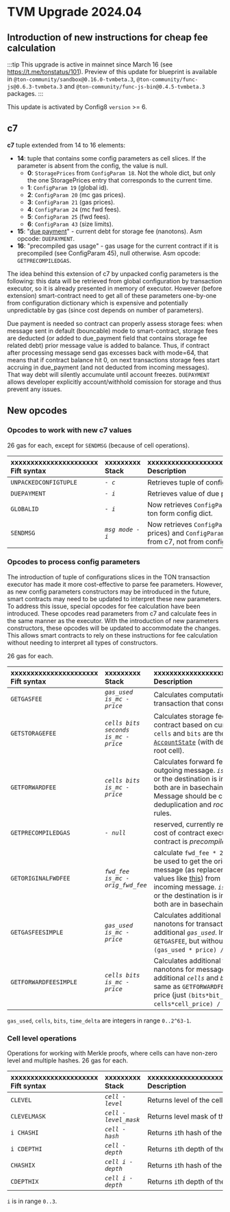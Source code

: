 # TVM Upgrade 2024.04

## Introduction of new instructions for cheap fee calculation

:::tip
This upgrade is active in mainnet since March 16 (see https://t.me/tonstatus/101). Preview of this update for blueprint is available in `@ton-community/sandbox@0.16.0-tvmbeta.3`, `@ton-community/func-js@0.6.3-tvmbeta.3` and `@ton-community/func-js-bin@0.4.5-tvmbeta.3` packages.
:::

This update is activated by Config8 `version` >= 6.

## c7

**c7** tuple extended from 14 to 16 elements:
* **14**: tuple that contains some config parameters as cell slices. If the parameter is absent from the config, the value is null.
  * **0**: `StoragePrices` from `ConfigParam 18`. Not the whole dict, but only the one StoragePrices entry that corresponds to the current time.
  * **1**: `ConfigParam 19` (global id).
  * **2**: `ConfigParam 20` (mc gas prices).
  * **3**: `ConfigParam 21` (gas prices).
  * **4**: `ConfigParam 24` (mc fwd fees).
  * **5**: `ConfigParam 25` (fwd fees).
  * **6**: `ConfigParam 43` (size limits).
* **15**: "[due payment](https://github.com/ton-blockchain/ton/blob/8a9ff339927b22b72819c5125428b70c406da631/crypto/block/block.tlb#L237)" - current debt for storage fee (nanotons). Asm opcode: `DUEPAYMENT`.
* **16**: "precompiled gas usage" - gas usage for the current contract if it is precompiled (see ConfigParam 45), null otherwise. Asm opcode: `GETPRECOMPILEDGAS`.

The idea behind this extension of c7 by unpacked config parameters is the following: this data will be retrieved from global configuration by transaction executor, so it is already presented in memory of executor. However (before extension) smart-contract need to get all of these parameters one-by-one from configuration dictionary which is expensive and potentially unpredictable by gas (since cost depends on number of parameters).

Due payment is needed so contract can properly assess storage fees: when message sent in default (bouncable) mode to smart-contract, storage fees are deducted (or added to due_payment field that contains storage fee related debt) prior message value is added to balance. Thus, if contract after processing message send gas excesses back with mode=64, that means that if contract balance hit 0, on next transactions storage fees start accruing in due_payment (and not deducted from incoming messages). That way debt will silently accumulate until account freezes. `DUEPAYMENT` allows developer explicitly account/withhold comission for storage and thus prevent any issues.


## New opcodes

### Opcodes to work with new c7 values
26 gas for each, except for `SENDMSG` (because of cell operations).

| xxxxxxxxxxxxxxxxxxxxxx<br/>Fift syntax | xxxxxxxxx<br/>Stack | xxxxxxxxxxxxxxxxxxxxxxxxxxxxxxxxxxxxx<br/>Description                                                                    |
|:-|:--------------------|:-------------------------------------------------------------------------------------------------------------------------|
| `UNPACKEDCONFIGTUPLE` | _`- c`_             | Retrieves tuple of configs slices from c7                                                                                |
| `DUEPAYMENT` | _`- i`_             | Retrieves value of due payment from c7                                                                                   |
| `GLOBALID` | _`- i`_             | Now retrieves  `ConfigParam 19` from from c7, ton form config dict.                                                      |
| `SENDMSG` | _`msg mode - i`_    | Now retrieves `ConfigParam 24/25` (message prices) and `ConfigParam 43` (`max_msg_cells`) from c7, not from config dict. |

### Opcodes to process config parameters

The introduction of tuple of configurations slices in the TON transaction executor has made it more cost-effective to parse fee parameters. However, as new config parameters constructors may be introduced in the future, smart contracts may need to be updated to interpret these new parameters. To address this issue, special opcodes for fee calculation have been introduced. These opcodes read parameters from c7 and calculate fees in the same manner as the executor. With the introduction of new parameters constructors, these opcodes will be updated to accommodate the changes. This allows smart contracts to rely on these instructions for fee calculation without needing to interpret all types of constructors.

26 gas for each.

| xxxxxxxxxxxxxxxxxxxxxx<br/>Fift syntax | xxxxxxxxx<br/>Stack | xxxxxxxxxxxxxxxxxxxxxxxxxxxxxxxxxxxxx<br/>Description                                                                                                                                                                                                                                                 |
|:-|:-|:------------------------------------------------------------------------------------------------------------------------------------------------------------------------------------------------------------------------------------------------------------------------------------------------------|
| `GETGASFEE` | _`gas_used is_mc - price`_ | Calculates computation cost in nanotons for transaction that consumes _`gas_used`_ gas.                                                                                                                                                                                                               |
| `GETSTORAGEFEE` | _`cells bits seconds is_mc - price`_ | Calculates storage fees in nanotons for contract based on current storage prices. `cells` and `bits` are the size of the [`AccountState`](https://github.com/ton-blockchain/ton/blob/8a9ff339927b22b72819c5125428b70c406da631/crypto/block/block.tlb#L247) (with deduplication, including root cell). |
| `GETFORWARDFEE` | _`cells bits is_mc - price`_ | Calculates forward fees in nanotons for outgoing message. _`is_mc`_ is true if the source or the destination is in masterchain, false if both are in basechain. Note, cells and bits in Message should be counted with account for deduplication and _root-is-not-counted_ rules.                     |
| `GETPRECOMPILEDGAS` | _`- null`_ | reserved, currently returns `null`. Will return cost of contract execution in gas units if this contract is _precompiled_                                                                                                                                                                             |
| `GETORIGINALFWDFEE` | _`fwd_fee is_mc - orig_fwd_fee`_ | calculate `fwd_fee * 2^16 / first_frac`. Can be used to get the original `fwd_fee` of the message (as replacement for hardcoded values like [this](https://github.com/ton-blockchain/token-contract/blob/21e7844fa6dbed34e0f4c70eb5f0824409640a30/ft/jetton-wallet.fc#L224C17-L224C46)) from `fwd_fee` parsed from incoming message. _`is_mc`_ is true if the source or the destination is in masterchain, false if both are in basechain. |
| `GETGASFEESIMPLE` | _`gas_used is_mc - price`_ | Calculates additional computation cost in nanotons for transaction that consumes additional _`gas_used`_. In other words, same as `GETGASFEE`, but without flat price (just `(gas_used * price) / 2^16`).                                                                                             |
| `GETFORWARDFEESIMPLE` | _`cells bits is_mc - price`_ | Calculates additional forward cost in nanotons for message that contains additional _`cells`_ and _`bits`_. In other words, same as `GETFORWARDFEE`, but without lump price (just `(bits*bit_price + cells*cell_price) / 2^16`).                                                                      |

`gas_used`, `cells`, `bits`, `time_delta` are integers in range `0..2^63-1`.

### Cell level operations
Operations for working with Merkle proofs, where cells can have non-zero level and multiple hashes.
26 gas for each.

| xxxxxxxxxxxxxxxxxxxxxx<br/>Fift syntax | xxxxxxxxx<br/>Stack | xxxxxxxxxxxxxxxxxxxxxxxxxxxxxxxxxxxxx<br/>Description               |
|:-|:-|:--------------------------------------------------------------------|
| `CLEVEL` | _`cell - level`_ | Returns level of the cell |
| `CLEVELMASK` | _`cell - level_mask`_ | Returns level mask of the cell |
| `i CHASHI` | _`cell - hash`_ | Returns `i`th hash of the cell|
| `i CDEPTHI` | _`cell - depth`_ | Returns `i`th depth of the cell|
| `CHASHIX` | _`cell i - depth`_ | Returns `i`th hash of the cell|
| `CDEPTHIX` | _`cell i - depth`_ | Returns `i`th depth of the cell|

`i` is in range `0..3`.
